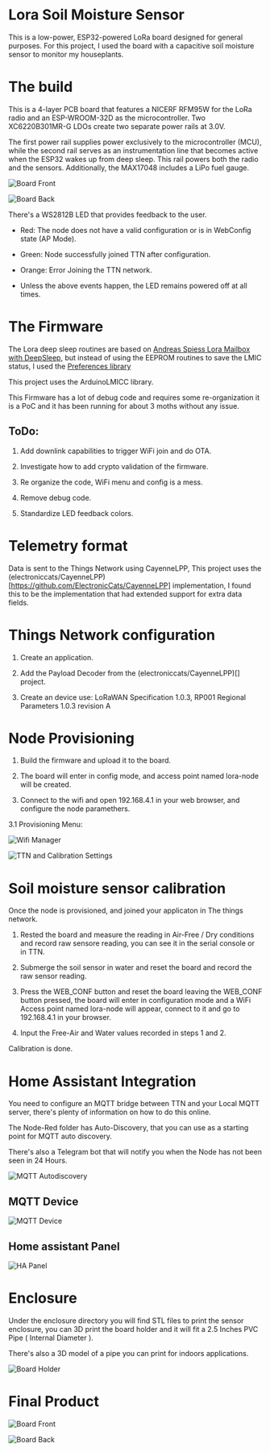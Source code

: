 # Lora Soil Moisture Sensor

This is a low-power, ESP32-powered LoRa board designed for general purposes. For this project, I used the board with a capacitive soil moisture sensor to monitor my houseplants.

# The build

This is a 4-layer PCB board that features a NICERF RFM95W for the LoRa radio and an ESP-WROOM-32D as the microcontroller. Two XC6220B301MR-G LDOs create two separate power rails at 3.0V.

The first power rail supplies power exclusively to the microcontroller (MCU), while the second rail serves as an instrumentation line that becomes active when the ESP32 wakes up from deep sleep. This rail powers both the radio and the sensors. Additionally, the MAX17048 includes a LiPo fuel gauge.

![Board Front](https://raw.githubusercontent.com/jescarri/lora-node/refs/heads/main/images/board/3d-model-front.png "Board Front")

![Board Back](https://github.com/jescarri/lora-node/blob/main/images/board/3d-model-back.png?raw=true "Board Back")

There's a WS2812B LED that provides feedback to the user.

- Red: The node does not have a valid configuration or is in WebConfig state (AP Mode).

- Green: Node successfully joined TTN after configuration.

- Orange: Error Joining the TTN network.

- Unless the above events happen, the LED remains powered off at all times.

# The Firmware

The Lora deep sleep routines are based on [Andreas Spiess Lora Mailbox with DeepSleep](https://github.com/SensorsIot/MailboxNotifier/tree/main), but instead of using the EEPROM routines to save the LMIC status, I used the [Preferences library](https://docs.espressif.com/projects/arduino-esp32/en/latest/tutorials/preferences.html)

This project uses the ArduinoLMICC library.

This Firmware has a lot of debug code and requires some re-organization it is a PoC and it has been running for about 3 moths without any issue.

ToDo:
----

1. Add downlink capabilities to trigger WiFi join and do OTA.

2. Investigate how to add crypto validation of the firmware.

3. Re organize the code, WiFi menu and config is a mess.

4. Remove debug code.

5. Standardize LED feedback colors.

# Telemetry format

Data is sent to the Things Network using CayenneLPP, This project uses the (electroniccats/CayenneLPP)[https://github.com/ElectronicCats/CayenneLPP] implementation, I found this to be the implementation that had extended support for extra data fields.

# Things Network configuration

1. Create an application.

2. Add the Payload Decoder from the (electroniccats/CayenneLPP)[] project.

3. Create an device use: LoRaWAN Specification 1.0.3, RP001 Regional Parameters 1.0.3 revision A

# Node Provisioning

1. Build the firmware and upload it to the board.

2. The board will enter in config mode, and access point named lora-node will be created.

3. Connect to the wifi and open 192.168.4.1 in your web browser, and configure the node paramethers.

3.1 Provisioning Menu:

![Wifi Manager](https://github.com/jescarri/lora-node/blob/main/images/setup/WifiManager.png?raw=true "WiFi Manager")

![TTN and Calibration Settings](https://github.com/jescarri/lora-node/blob/main/images/setup/TTN_settings.png?raw=true "TTN and Calibration Settings")


# Soil moisture sensor calibration

Once the node is provisioned, and joined your applicaton in The things network.

1. Rested the board and measure the reading in Air-Free / Dry conditions and record raw sensore reading, you can see it in the serial console or in TTN.

2. Submerge the soil sensor in water and reset the board and record the raw sensor reading.

3. Press the WEB_CONF button and reset the board leaving the WEB_CONF button pressed, the board will enter in configuration mode and a WiFi Access point named lora-node will appear, connect to it and go to 192.168.4.1 in your browser.

4. Input the Free-Air and Water values recorded in steps 1 and 2.

Calibration is done.

# Home Assistant Integration

You need to configure an MQTT bridge between TTN and your Local MQTT server, there's plenty of information on how to do this online.

The Node-Red folder has Auto-Discovery, that you can use as a starting point for MQTT auto discovery.

There's also a Telegram bot that will notify you when the Node has not been seen in 24 Hours.

![MQTT Autodiscovery](https://github.com/jescarri/lora-node/blob/main/images/home-assistant/mqtt-auto-discovery.png?raw=true "Home Assistant MQTT Autodiscovery")

MQTT Device
-----------

![MQTT Device](https://github.com/jescarri/lora-node/blob/main/images/home-assistant/mqtt-device.png?raw=true "MQTT Device")

Home assistant Panel
------------------

![HA Panel](https://github.com/jescarri/lora-node/blob/main/images/home-assistant/dashboard.png?raw=true "HA Panel")

# Enclosure

Under the enclosure directory you will find STL files to print the sensor enclosure, you can 3D print the board holder and it will fit a 2.5 Inches PVC Pipe ( Internal Diameter ).

There's also a 3D model of a pipe you can print for indoors applications.

![Board Holder](https://github.com/jescarri/lora-node/blob/main/images/3dmodel/board-mount-front.png?raw=true "Board Holder")

# Final Product

![Board Front](https://github.com/jescarri/lora-node/blob/main/images/final-assembley/board-holder-front.jpg?raw=true "Board Front")

![Board Back](https://github.com/jescarri/lora-node/blob/main/images/final-assembley/board-holder-back.jpg?raw=true "Board Holder Back")
